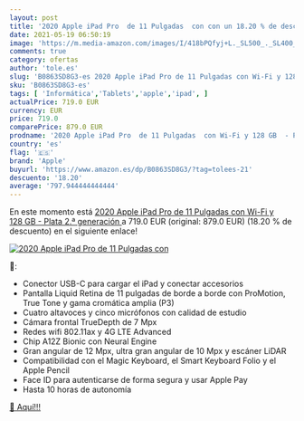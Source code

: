 ```yaml
---
layout: post
title: '2020 Apple iPad Pro  de 11 Pulgadas  con con un 18.20 % de descuento'
date: 2021-05-19 06:50:19
image: 'https://m.media-amazon.com/images/I/418bPQfyj+L._SL500_._SL400_.jpg'
comments: true
category: ofertas
author: 'tole.es'
slug: 'B0863SD8G3-es 2020 Apple iPad Pro de 11 Pulgadas con Wi-Fi y 128 GB -...'
sku: 'B0863SD8G3-es'
tags: [ 'Informática','Tablets','apple','ipad', ]
actualPrice: 719.0 EUR
currency: EUR
price: 719.0
comparePrice: 879.0 EUR
prodname: '2020 Apple iPad Pro  de 11 Pulgadas  con Wi-Fi y 128 GB  - Plata  2.ª generación '
country: 'es'
flag: '🇪🇸'
brand: 'Apple'
buyurl: 'https://www.amazon.es/dp/B0863SD8G3/?tag=tolees-21'
descuento: '18.20'
average: '797.944444444444'
---
```


En este momento está [2020 Apple iPad Pro  de 11 Pulgadas  con Wi-Fi y 128 GB  - Plata  2.ª generación ](https://www.amazon.es/dp/B0863SD8G3/?tag=tolees-21) a 719.0 EUR (original: 879.0 EUR) (18.20 %  de descuento) en el siguiente enlace!

[![2020 Apple iPad Pro  de 11 Pulgadas  con](https://m.media-amazon.com/images/I/418bPQfyj+L._SL500_._SL400_.jpg)](https://www.amazon.es/dp/B0863SD8G3/?tag=tolees-21)

🔎:

- Conector USB-C para cargar el iPad y conectar accesorios
- Pantalla Liquid Retina de 11 pulgadas de borde a borde con ProMotion, True Tone y gama cromática amplia (P3)
- Cuatro altavoces y cinco micrófonos con calidad de estudio
- Cámara frontal TrueDepth de 7 Mpx
- Redes wifi 802.11ax y 4G LTE Advanced
- Chip A12Z Bionic con Neural Engine
- Gran angular de 12 Mpx, ultra gran angular de 10 Mpx y escáner LiDAR
- Compatibilidad con el Magic Keyboard, el Smart Keyboard Folio y el Apple Pencil
- Face ID para autenticarse de forma segura y usar Apple Pay
- Hasta 10 horas de autonomía

[🛒 Aquí!!!](https://www.amazon.es/dp/B0863SD8G3/?tag=tolees-21)
